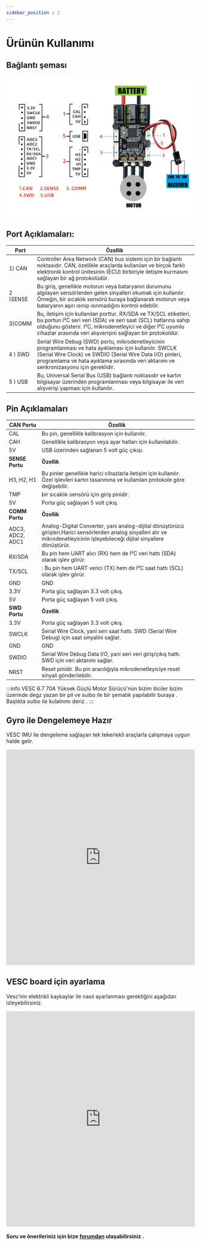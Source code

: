 ```yaml
---
sidebar_position : 2
---
```


# Ürünün Kullanımı

## Bağlantı şeması

![Bağlantı Şeması](./image/vesc67-70a-motor-surucu2.png)



## Port Açıklamaları:

| Port                  | Özellik                                                                                                                                                                                                                                     |
|----------------------------|--------------------------------------------------------------------------------------------------------------------------------------------------------------------------------------------------------------------------------------------|
|1)  CAN             | Controller Area Network (CAN) bus sistemi için bir bağlantı noktasıdır. CAN, özellikle araçlarda kullanılan ve birçok farklı elektronik kontrol ünitesinin (ECU) birbiriyle iletişim kurmasını sağlayan bir ağ protokolüdür.                                                                                                                                  |
2 )SENSE     | Bu giriş, genellikle motorun veya bataryanın durumunu algılayan sensörlerden gelen sinyalleri okumak için kullanılır. Örneğin, bir sıcaklık sensörü buraya bağlanarak motorun veya bataryanın aşırı ısınıp ısınmadığını kontrol edebilir.|
| 3)COMM|  Bu, iletişim için kullanılan porttur. RX/SDA ve TX/SCL etiketleri, bu portun I²C seri veri (SDA) ve seri saat (SCL) hatlarına sahip olduğunu gösterir. I²C, mikrodenetleyici ve diğer I²C uyumlu cihazlar arasında veri alışverişini sağlayan bir protokoldür. |
|4 ) SWD                      |  Serial Wire Debug (SWD) portu, mikrodenetleyicinin programlanması ve hata ayıklaması için kullanılır. SWCLK (Serial Wire Clock) ve SWDIO (Serial Wire Data I/O) pinleri, programlama ve hata ayıklama sırasında veri aktarımı ve senkronizasyonu için gereklidir.|
|5 ) USB  | Bu, Universal Serial Bus (USB) bağlantı noktasıdır ve kartın bilgisayar üzerinden programlanması veya bilgisayar ile veri alışverişi yapması için kullanılır.|

## Pin   Açıklamaları
 
| CAN Portu                   | Özellik                                                                                                                                                                                                                                     |
|----------------------------|--------------------------------------------------------------------------------------------------------------------------------------------------------------------------------------------------------------------------------------------|
|CAL           | Bu pin, genellikle kalibrasyon için kullanılır.|
CAH           |Genellikle kalibrasyon veya ayar hatları için kullanılabilir.|
|5V|  USB üzerinden sağlanan 5 volt güç çıkışı.
|  **SENSE  Portu**                   | **Özellik**                                        |                                                          
|H3, H2, H1      |  Bu pinler genellikle harici cihazlarla iletişim için kullanılır. Özel işlevleri kartın tasarımına ve kullanılan protokole göre değişebilir.
TMP |bir sıcaklık sensörü için giriş pinidir.|
|5V|Porta güç sağlayan 5 volt çıkış.|
|**COMM  Portu**                  | **Özellik**   |                                               
|ADC3, ADC2, ADC1         | Analog-Digital Converter, yani analog-dijital dönüştürücü girişleri.Harici sensörlerden analog sinyalleri alır ve mikrodenetleyicinin işleyebileceği dijital sinyallere dönüştürür.
RX/SDA | Bu pin hem UART alıcı (RX) hem de I²C veri hattı (SDA) olarak işlev görür.|
TX/SCL |: Bu pin hem UART verici (TX) hem de I²C saat hattı (SCL) olarak işlev görür.|
|GND| GND|
|3.3V|Porta güç sağlayan 3.3 volt çıkış.|
|5V|Porta güç sağlayan 5 volt çıkış.
| **SWD Portu**                   | **Özellik**                                                  |
|3.3V            | Porta güç sağlayan 3.3 volt çıkış.|
SWCLK             |Serial Wire Clock, yani seri saat hattı. SWD (Serial Wire Debug) için saat sinyalini sağlar.|
|GND| GND|
|SWDIO| Serial Wire Debug Data I/O, yani seri veri giriş/çıkış hattı. SWD için veri aktarımı sağlar.|
|NRST|Reset pinidir. Bu pin aracılığıyla mikrodenetleyiciye reset sinyali gönderilebilir.|


:::info
VESC 6.7 70A Yüksek Güçlü Motor Sürücü'nün  bizim iticiler bizim üzerinde  degz yazan bir pil ve suibo ile bir şematik yapılabilir buraya . Başlıkta suibo ile kulalnımı deriz .
:::

## Gyro ile Dengelemeye Hazır

VESC IMU ile dengeleme sağlayan tek tekerlekli araçlarla çalışmaya uygun halde gelir.

<iframe width="100%" height="574" src="https://www.youtube.com/embed/iGgNuo6o_Ug" title="VESC IMU Accelerometer Calibration - How To" frameborder="0" allow="accelerometer; autoplay; clipboard-write; encrypted-media; gyroscope; picture-in-picture; web-share" allowfullscreen></iframe>

## VESC board için ayarlama

Vesc’nin elektrikli kaykaylar ile nasıl ayarlanması gerektiğini aşağıdan izleyebilirsiniz.

<iframe width="100%" height="574" src="https://www.youtube.com/embed/lDuV8cnPRmI" title="VESC® Tool 2020 Tutorial - How to Program Vesc for DIY Electric Skateboards" frameborder="0" allow="accelerometer; autoplay; clipboard-write; encrypted-media; gyroscope; picture-in-picture; web-share" allowfullscreen></iframe>




**Soru ve önerileriniz için bize [forumdan](https://forum.degzrobotics.com/)    ulaşabilirsiniz .**